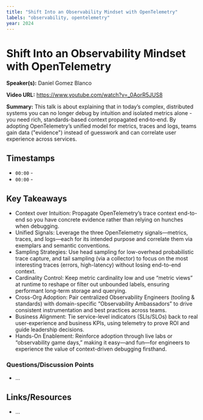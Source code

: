```yaml
---
title: "Shift Into an Observability Mindset with OpenTelemetry"
labels: "observability, opentelemetry"
year: 2024
---
```


# Shift Into an Observability Mindset with OpenTelemetry

**Speaker(s):** Daniel Gomez Blanco

**Video URL:** https://www.youtube.com/watch?v=_0AorR5JUS8

**Summary:** This talk is about explaining that in today’s complex, distributed systems you can no longer debug by intuition and isolated metrics alone - you need rich, standards-based context propagated end‐to‐end. By adopting OpenTelemetry’s unified model for metrics, traces and logs, teams gain data ("evidence") instead of guesswork and can correlate user experience across services.

## Timestamps

- `00:00` - 
- `00:00` - 

## Key Takeaways

- Context over Intuition: Propagate OpenTelemetry’s trace context end-to-end so you have concrete evidence rather than relying on hunches when debugging.
- Unified Signals: Leverage the three OpenTelemetry signals—metrics, traces, and logs—each for its intended purpose and correlate them via exemplars and semantic conventions.
- Sampling Strategies: Use head sampling for low-overhead probabilistic trace capture, and tail sampling (via a collector) to focus on the most interesting traces (errors, high-latency) without losing end-to-end context.
- Cardinality Control: Keep metric cardinality low and use “metric views” at runtime to reshape or filter out unbounded labels, ensuring performant long-term storage and querying.
- Cross-Org Adoption: Pair centralized Observability Engineers (tooling & standards) with domain-specific “Observability Ambassadors” to drive consistent instrumentation and best practices across teams.
- Business Alignment: Tie service-level indicators (SLIs/SLOs) back to real user-experience and business KPIs, using telemetry to prove ROI and guide leadership decisions.
- Hands-On Enablement: Reinforce adoption through live labs or “observability game days,” making it easy—and fun—for engineers to experience the value of context-driven debugging firsthand.

### Questions/Discussion Points

- ...

## Links/Resources

- ...
